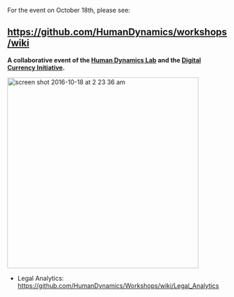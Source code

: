 For the event on October 18th, please see: 
## https://github.com/HumanDynamics/workshops/wiki

**A collaborative event of the
[Human Dynamics Lab](http://hd.media.mit.edu) and the [Digital Currency Initiative](http://dci.mit.edu).**

<img width="435" alt="screen shot 2016-10-18 at 2 23 36 am" src="https://cloud.githubusercontent.com/assets/2357755/19466620/39e77c74-94da-11e6-9ebd-7c66e5363d5a.png">

* Legal Analytics: https://github.com/HumanDynamics/Workshops/wiki/Legal_Analytics
